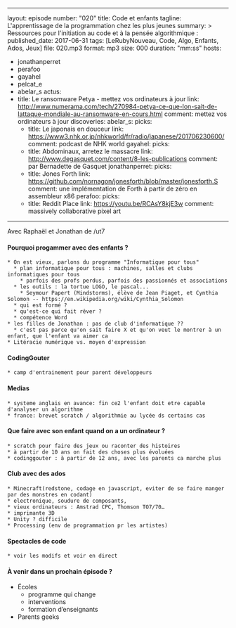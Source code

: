 ---
layout: episode
number: "020"
title: Code et enfants
tagline: L'apprentissage de la programmation chez les plus jeunes
summary: >
  Ressources pour l'initiation au code et à la pensée algorithmique : 
published_date: 2017-06-31
tags: [LeRubyNouveau, Code, Algo, Enfants, Ados, Jeux]
file: 020.mp3
format: mp3
size: 000
duration: "mm:ss"
hosts:
  - jonathanperret
  - perafoo
  - gayahel
  - pelcat_e
  - abelar_s
actus:
  - title: Le ransomware Petya - mettez vos ordinateurs à jour
    link: http://www.numerama.com/tech/270984-petya-ce-que-lon-sait-de-lattaque-mondiale-au-ransomware-en-cours.html
    comment: mettez vos ordinateurs à jour
discoveries:
  abelar_s:
    picks:
      - title: Le japonais en douceur
        link: https://www3.nhk.or.jp/nhkworld/fr/radio/japanese/201706230600/ 
        comment: podcast de NHK world
  gayahel:
    picks:
      - title: Abdominaux, arretez le massacre
        link:  http://www.degasquet.com/content/8-les-publications
        comment: par Bernadette de Gasquet
  jonathanperret:
    picks:
      - title: Jones Forth
        link: https://github.com/nornagon/jonesforth/blob/master/jonesforth.S
        comment: une implémentation de Forth à partir de zéro en assembleur x86
  perafoo:
    picks:
      - title: Reddit Place
        link: https://youtu.be/RCAsY8kjE3w
        comment: massively collaborative pixel art
---
Avec Raphaël et Jonathan de /ut7

#### Pourquoi progammer avec des enfants ?
    * On est vieux, parlons du programme "Informatique pour tous"
      * plan informatique pour tous : machines, salles et clubs informatiques pour tous
        * parfois des profs perdus, parfois des passionnés et associations
      * les outils : la tortue LOGO, le pascal...
        * Seymour Papert (Mindstorms), élève de Jean Piaget, et Cynthia Solomon -- https://en.wikipedia.org/wiki/Cynthia_Solomon
      * qui est formé ?
      * qu'est-ce qui fait rêver ?
      * compétence Word
    * les filles de Jonathan : pas de club d'informatique ??
      * c'est pas parce qu'on sait faire X et qu'on veut le montrer à un enfant, que l'enfant va aimer ca
    * Litéracie numérique vs. moyen d'expression

#### CodingGouter
    * camp d'entrainement pour parent développeurs

#### Medias
    * systeme anglais en avance: fin ce2 l'enfant doit etre capable d'analyser un algorithme
    * france: brevet scratch / algorithmie au lycée ds certains cas

#### Que faire avec son enfant quand on a un ordinateur ?
    * scratch pour faire des jeux ou raconter des histoires
    * à partir de 10 ans on fait des choses plus évoluées
    * codinggouter : à partir de 12 ans, avec les parents ca marche plus

#### Club avec des ados
    * Minecraft(redstone, codage en javascript, eviter de se faire manger par des monstres en codant)
    * electronique, soudure de composants, 
    * vieux ordinateurs : Amstrad CPC, Thomson TO7/70…
    * imprimante 3D
    * Unity ? difficile
    * Processing (env de programmation pr les artistes)

#### Spectacles de code
    * voir les modifs et voir en direct 


#### À venir dans un prochain épisode ?

  * Écoles
    * programme qui change
    * interventions
    * formation d’enseignants
  * Parents geeks
